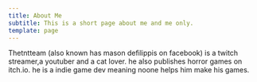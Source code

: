 ```yaml
---
title: About Me
subtitle: This is a short page about me and me only.
template: page
---
```


Thetntteam (also known has mason defilippis on facebook) is a twitch streamer,a youtuber and a cat lover. he also publishes horror games on itch.io. he is a indie game dev meaning noone helps him make his games.
